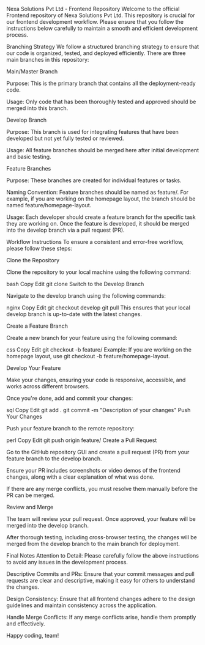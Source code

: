 Nexa Solutions Pvt Ltd - Frontend Repository
Welcome to the official Frontend repository of Nexa Solutions Pvt Ltd. This repository is crucial for our frontend development workflow. Please ensure that you follow the instructions below carefully to maintain a smooth and efficient development process.

Branching Strategy
We follow a structured branching strategy to ensure that our code is organized, tested, and deployed efficiently. There are three main branches in this repository:

Main/Master Branch

Purpose: This is the primary branch that contains all the deployment-ready code.

Usage: Only code that has been thoroughly tested and approved should be merged into this branch.

Develop Branch

Purpose: This branch is used for integrating features that have been developed but not yet fully tested or reviewed.

Usage: All feature branches should be merged here after initial development and basic testing.

Feature Branches

Purpose: These branches are created for individual features or tasks.

Naming Convention: Feature branches should be named as feature/<feature-name>. For example, if you are working on the homepage layout, the branch should be named feature/homepage-layout.

Usage: Each developer should create a feature branch for the specific task they are working on. Once the feature is developed, it should be merged into the develop branch via a pull request (PR).

Workflow Instructions
To ensure a consistent and error-free workflow, please follow these steps:

Clone the Repository

Clone the repository to your local machine using the following command:

bash
Copy
Edit
git clone <repository-url>
Switch to the Develop Branch

Navigate to the develop branch using the following commands:

nginx
Copy
Edit
git checkout develop
git pull
This ensures that your local develop branch is up-to-date with the latest changes.

Create a Feature Branch

Create a new branch for your feature using the following command:

css
Copy
Edit
git checkout -b feature/<feature-name>
Example: If you are working on the homepage layout, use git checkout -b feature/homepage-layout.

Develop Your Feature

Make your changes, ensuring your code is responsive, accessible, and works across different browsers.

Once you're done, add and commit your changes:

sql
Copy
Edit
git add .
git commit -m "Description of your changes"
Push Your Changes

Push your feature branch to the remote repository:

perl
Copy
Edit
git push origin feature/<feature-name>
Create a Pull Request

Go to the GitHub repository GUI and create a pull request (PR) from your feature branch to the develop branch.

Ensure your PR includes screenshots or video demos of the frontend changes, along with a clear explanation of what was done.

If there are any merge conflicts, you must resolve them manually before the PR can be merged.

Review and Merge

The team will review your pull request. Once approved, your feature will be merged into the develop branch.

After thorough testing, including cross-browser testing, the changes will be merged from the develop branch to the main branch for deployment.

Final Notes
Attention to Detail: Please carefully follow the above instructions to avoid any issues in the development process.

Descriptive Commits and PRs: Ensure that your commit messages and pull requests are clear and descriptive, making it easy for others to understand the changes.

Design Consistency: Ensure that all frontend changes adhere to the design guidelines and maintain consistency across the application.

Handle Merge Conflicts: If any merge conflicts arise, handle them promptly and effectively.

Happy coding, team!
